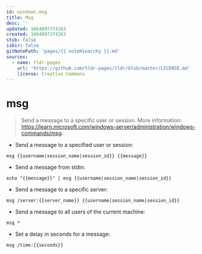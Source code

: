 ```yaml
---
id: windows.msg
title: Msg
desc: ''
updated: 1664897374263
created: 1664897374263
stub: false
isDir: false
gitNotePath: 'pages/{{ noteHiearchy }}.md'
sources:
  - name: tldr-pages
    url: 'https://github.com/tldr-pages/tldr/blob/master/LICENSE.md'
    license: Creative Commons
---
```

# msg

> Send a message to a specific user or session.
> More information: <https://learn.microsoft.com/windows-server/administration/windows-commands/msg>.

- Send a message to a specified user or session:

`msg {{username|session_name|session_id}} {{message}}`

- Send a message from stdin:

`echo "{{message}}" | msg {{username|session_name|session_id}}`

- Send a message to a specific server:

`msg /server:{{server_name}} {{username|session_name|session_id}}`

- Send a message to all users of the current machine:

`msg *`

- Set a delay in seconds for a message:

`msg /time:{{seconds}}`

